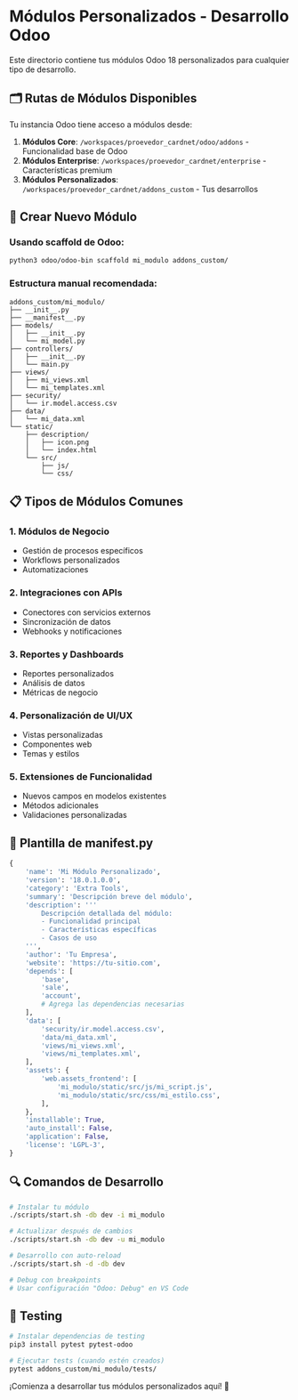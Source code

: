 # Módulos Personalizados - Desarrollo Odoo

Este directorio contiene tus módulos Odoo 18 personalizados para cualquier tipo de desarrollo.

## 🗂 Rutas de Módulos Disponibles

Tu instancia Odoo tiene acceso a módulos desde:

1. **Módulos Core**: `/workspaces/proevedor_cardnet/odoo/addons` - Funcionalidad base de Odoo
2. **Módulos Enterprise**: `/workspaces/proevedor_cardnet/enterprise` - Características premium
3. **Módulos Personalizados**: `/workspaces/proevedor_cardnet/addons_custom` - Tus desarrollos

## 🚀 Crear Nuevo Módulo

### Usando scaffold de Odoo:
```bash
python3 odoo/odoo-bin scaffold mi_modulo addons_custom/
```

### Estructura manual recomendada:
```
addons_custom/mi_modulo/
├── __init__.py
├── __manifest__.py
├── models/
│   ├── __init__.py
│   └── mi_model.py
├── controllers/
│   ├── __init__.py
│   └── main.py
├── views/
│   ├── mi_views.xml
│   └── mi_templates.xml
├── security/
│   └── ir.model.access.csv
├── data/
│   └── mi_data.xml
└── static/
    ├── description/
    │   ├── icon.png
    │   └── index.html
    └── src/
        ├── js/
        └── css/
```

## 📋 Tipos de Módulos Comunes

### 1. **Módulos de Negocio**
- Gestión de procesos específicos
- Workflows personalizados
- Automatizaciones

### 2. **Integraciones con APIs**  
- Conectores con servicios externos
- Sincronización de datos
- Webhooks y notificaciones

### 3. **Reportes y Dashboards**
- Reportes personalizados
- Análisis de datos
- Métricas de negocio

### 4. **Personalización de UI/UX**
- Vistas personalizadas
- Componentes web
- Temas y estilos

### 5. **Extensiones de Funcionalidad**
- Nuevos campos en modelos existentes
- Métodos adicionales
- Validaciones personalizadas

## 🔧 Plantilla de __manifest__.py

```python
{
    'name': 'Mi Módulo Personalizado',
    'version': '18.0.1.0.0',
    'category': 'Extra Tools',
    'summary': 'Descripción breve del módulo',
    'description': '''
        Descripción detallada del módulo:
        - Funcionalidad principal
        - Características específicas
        - Casos de uso
    ''',
    'author': 'Tu Empresa',
    'website': 'https://tu-sitio.com',
    'depends': [
        'base',
        'sale',
        'account',
        # Agrega las dependencias necesarias
    ],
    'data': [
        'security/ir.model.access.csv',
        'data/mi_data.xml',
        'views/mi_views.xml',
        'views/mi_templates.xml',
    ],
    'assets': {
        'web.assets_frontend': [
            'mi_modulo/static/src/js/mi_script.js',
            'mi_modulo/static/src/css/mi_estilo.css',
        ],
    },
    'installable': True,
    'auto_install': False,
    'application': False,
    'license': 'LGPL-3',
}
```

## 🔍 Comandos de Desarrollo

```bash
# Instalar tu módulo
./scripts/start.sh -db dev -i mi_modulo

# Actualizar después de cambios
./scripts/start.sh -db dev -u mi_modulo

# Desarrollo con auto-reload
./scripts/start.sh -d -db dev

# Debug con breakpoints
# Usar configuración "Odoo: Debug" en VS Code
```

## 🧪 Testing

```bash
# Instalar dependencias de testing
pip3 install pytest pytest-odoo

# Ejecutar tests (cuando estén creados)
pytest addons_custom/mi_modulo/tests/
```

¡Comienza a desarrollar tus módulos personalizados aquí! 🎯
